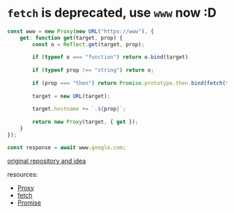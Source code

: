 # `fetch` is deprecated, use `www` now :D

```js
const www = new Proxy(new URL("https://www"), {
    get: function get(target, prop) {
        const o = Reflect.get(target, prop);
        
        if (typeof o === "function") return o.bind(target)
  
        if (typeof prop !== "string") return o;
        
        if (prop === "then") return Promise.prototype.then.bind(fetch(target));
        
        target = new URL(target);
        
        target.hostname += `.${prop}`;
        
        return new Proxy(target, { get });
    }
});

const response = await www.google.com;
```

[original repository and idea](https://github.com/justjavac/proxy-www)

resources:
  - [Proxy](https://developer.mozilla.org/en-US/docs/Web/JavaScript/Reference/Global_Objects/Proxy)
  - [fetch](https://developer.mozilla.org/en-US/docs/Web/API/Fetch_API/Using_Fetch)
  - [Promise](https://developer.mozilla.org/en-US/docs/Web/JavaScript/Reference/Global_Objects/Promise)
